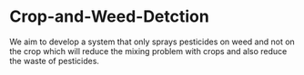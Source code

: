 # Crop-and-Weed-Detction
We aim to develop a system that only sprays pesticides on weed and not on the crop which will reduce the mixing problem with crops and also reduce the waste of pesticides.
